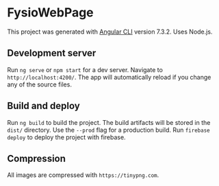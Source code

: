 # FysioWebPage

This project was generated with [Angular CLI](https://github.com/angular/angular-cli) version 7.3.2.
Uses Node.js. 

## Development server

Run `ng serve` or `npm start` for a dev server. Navigate to `http://localhost:4200/`. The app will automatically reload if you change any of the source files.

## Build and deploy

Run `ng build` to build the project. The build artifacts will be stored in the `dist/` directory. Use the `--prod` flag for a production build.
Run `firebase deploy` to deploy the project with firebase. 

## Compression

All images are compressed with `https://tinypng.com`. 